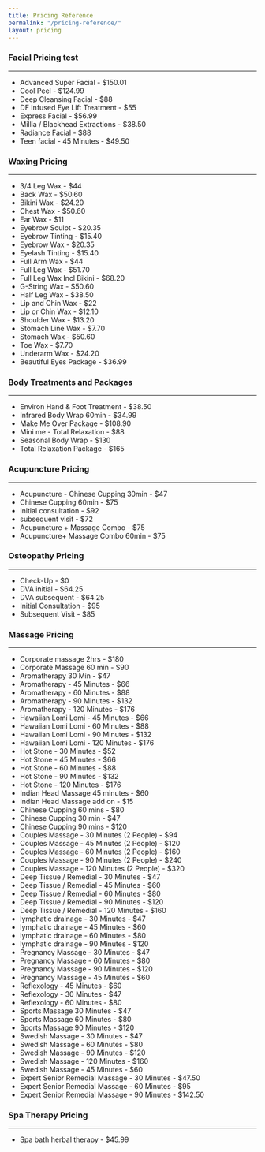 ```yaml
---
title: Pricing Reference
permalink: "/pricing-reference/"
layout: pricing
---
```


### Facial Pricing test
----
* Advanced Super Facial - $150.01
* Cool Peel - $124.99
* Deep Cleansing Facial - $88
* DF Infused Eye Lift Treatment - $55
* Express Facial - $56.99
* Millia / Blackhead Extractions - $38.50
* Radiance Facial - $88
* Teen facial - 45 Minutes - $49.50


### Waxing Pricing
----
* 3/4 Leg Wax - $44
* Back Wax - $50.60
* Bikini Wax - $24.20
* Chest Wax - $50.60
* Ear Wax - $11
* Eyebrow Sculpt - $20.35
* Eyebrow Tinting - $15.40
* Eyebrow Wax - $20.35
* Eyelash Tinting - $15.40
* Full Arm Wax - $44
* Full Leg Wax - $51.70
* Full Leg Wax Incl Bikini - $68.20
* G-String Wax - $50.60
* Half Leg Wax - $38.50
* Lip and Chin Wax - $22
* Lip or Chin Wax - $12.10
* Shoulder Wax - $13.20
* Stomach Line Wax - $7.70
* Stomach Wax - $50.60
* Toe Wax - $7.70
* Underarm Wax - $24.20
* Beautiful Eyes Package - $36.99

### Body Treatments and Packages
----

* Environ Hand & Foot Treatment - $38.50
* Infrared Body Wrap 60min - $34.99
* Make Me Over Package - $108.90
* Mini me - Total Relaxation - $88
* Seasonal Body Wrap - $130
* Total Relaxation Package - $165

### Acupuncture Pricing
----

* Acupuncture - Chinese Cupping 30min - $47
* Chinese Cupping 60min - $75
* Initial consultation - $92
* subsequent visit - $72
* Acupuncture + Massage Combo - $75
* Acupuncture+ Massage Combo 60min - $75

### Osteopathy Pricing
----

* Check-Up - $0
* DVA initial - $64.25
* DVA subsequent - $64.25
* Initial Consultation - $95
* Subsequent Visit - $85

### Massage Pricing
----

* Corporate massage 2hrs - $180
* Corporate Massage 60 min - $90
* Aromatherapy 30 Min - $47
* Aromatherapy - 45 Minutes - $66
* Aromatherapy - 60 Minutes - $88
* Aromatherapy - 90 Minutes - $132
* Aromatherapy - 120 Minutes - $176
* Hawaiian Lomi Lomi - 45 Minutes - $66
* Hawaiian Lomi Lomi - 60 Minutes - $88
* Hawaiian Lomi Lomi - 90 Minutes - $132
* Hawaiian Lomi Lomi - 120 Minutes - $176
* Hot Stone - 30 Minutes - $52
* Hot Stone - 45 Minutes - $66
* Hot Stone - 60 Minutes - $88
* Hot Stone - 90 Minutes - $132
* Hot Stone - 120 Minutes - $176
* Indian Head Massage 45 minutes - $60
* Indian Head Massage add on - $15
* Chinese Cupping 60 mins - $80
* Chinese Cupping 30 min - $47
* Chinese Cupping 90 mins - $120
* Couples Massage - 30 Minutes (2 People) - $94
* Couples Massage - 45 Minutes (2 People) - $120
* Couples Massage - 60 Minutes (2 People) - $160
* Couples Massage - 90 Minutes (2 People) - $240
* Couples Massage - 120 Minutes (2 People) - $320
* Deep Tissue / Remedial - 30 Minutes - $47
* Deep Tissue / Remedial - 45 Minutes - $60
* Deep Tissue / Remedial - 60 Minutes - $80
* Deep Tissue / Remedial - 90 Minutes - $120
* Deep Tissue / Remedial - 120 Minutes - $160
* lymphatic drainage - 30 Minutes - $47
* lymphatic drainage - 45 Minutes - $60
* lymphatic drainage - 60 Minutes - $80
* lymphatic drainage - 90 Minutes - $120
* Pregnancy Massage - 30 Minutes - $47
* Pregnancy Massage - 60 Minutes - $80
* Pregnancy Massage - 90 Minutes - $120
* Pregnancy Massage - 45 Minutes - $60
* Reflexology - 45 Minutes - $60
* Reflexology - 30 Minutes - $47
* Reflexology - 60 Minutes - $80
* Sports Massage 30 Minutes - $47
* Sports Massage 60 Minutes - $80
* Sports Massage 90 Minutes - $120
* Swedish Massage - 30 Minutes - $47
* Swedish Massage - 60 Minutes - $80
* Swedish Massage - 90 Minutes - $120
* Swedish Massage - 120 Minutes - $160
* Swedish Massage - 45 Minutes - $60
* Expert Senior Remedial Massage - 30 Minutes - $47.50
* Expert Senior Remedial Massage - 60 Minutes - $95
* Expert Senior Remedial Massage - 90 Minutes - $142.50

### Spa Therapy Pricing
----
* Spa bath herbal therapy - $45.99


